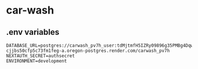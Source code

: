 # car-wash

## .env variables

```
DATABASE_URL=postgres://carwash_pv7h_user:tdMjtmfH5IZRy09896g35PMBg4DqwazN@dpg-cjjbs50cfp5c73fm1feg-a.oregon-postgres.render.com/carwash_pv7h
NEXTAUTH_SECRET=authsecret
ENVIRONMENT=development
```